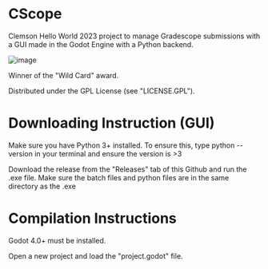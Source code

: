 # CScope
Clemson Hello World 2023 project to manage Gradescope submissions with a GUI made in the Godot Engine with a Python backend. 

![image](https://github.com/GCPins/cscope/assets/63879839/fdad9686-0c3d-4585-8fcb-8e9d8599dc9d)

Winner of the "Wild Card" award.

Distributed under the GPL License (see "LICENSE.GPL").

# Downloading Instruction (GUI)
Make sure you have Python 3+ installed. To ensure this, type python --version in your terminal and ensure the version is >3

Download the release from the "Releases" tab of this Github and run the .exe file. Make sure the batch files and python files are in the same directory as the .exe

# Compilation Instructions

Godot 4.0+ must be installed.

Open a new project and load the "project.godot" file.
